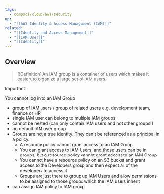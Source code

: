 ```yaml
---
tags:
  - compsci/cloud/aws/security
up:
  - "[[AWS Identity & Access Management (IAM)]]"
related:
  - "[[Identity and Access Management]]"
  - "[[IAM User]]"
  - "[[Identity]]"
---
```

## Overview

>[!Definition]
>An IAM group is a container of users which makes it easiert to organize a large set of IAM users.

>[!Important]
>You cannot log in to an IAM Group

- group of IAM users / group of related users e.g. development team, finance or HR
- single IAM user can belong to multiple IAM groups
- cannot be nested (can only contain IAM users and not other groups!)
- no default IAM user group
- Groups are not a true identity. They can't be referenced as a principal in a policy.
	- A resource policy cannot grant access to an IAM Group
	- You can grant access to IAM Users, and those users can be in groups, but a resource policy cannot grant access to an IAM Group
	- You cannot have a resource policy on an S3 bucket and grant access to the Developers group and then expect all of the developers to access it
	- Groups are just there to group up IAM Users and allow permissions to be assigned to those groups which the IAM users inherit
- can assign IAM policy to IAM group
